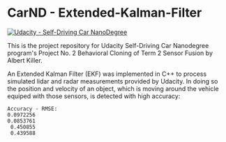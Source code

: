 # CarND - Extended-Kalman-Filter

[![Udacity - Self-Driving Car NanoDegree](https://s3.amazonaws.com/udacity-sdc/github/shield-carnd.svg)](http://www.udacity.com/drive)

This is the project repository for Udacity Self-Driving Car Nanodegree program's Project No. 2 Behavioral Cloning of Term 2 Sensor Fusion by Albert Killer. 

An Extended Kalman Filter (EKF) was implemented in C++ to process simulated lidar and radar measurements provided by Udacity. In doing so the position and velocity of an object, which is moving around the vehicle equiped with those sensors, is detected with high accuracy:

```
Accuracy - RMSE:
0.0972256
0.0853761
 0.450855
 0.439588
```

